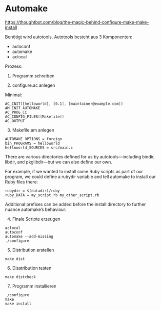 # Automake

https://thoughtbot.com/blog/the-magic-behind-configure-make-make-install


Benötigt wird autotools. Autotools besteht aus 3 Komponenten: 

* autoconf
* automake
* aclocal

Prozess: 

1. Programm schreiben

2. configure.ac anlegen

Minimal: 

```
AC_INIT([helloworld], [0.1], [maintainer@example.com])
AM_INIT_AUTOMAKE
AC_PROG_CC
AC_CONFIG_FILES([Makefile])
AC_OUTPUT
```

3. Makefile.am anlegen

```
AUTOMAKE_OPTIONS = foreign
bin_PROGRAMS = helloworld
helloworld_SOURCES = src/main.c
```

There are various directories defined for us by autotools—including bindir, libdir, and pkglibdir—but we can also define our own.

For example, if we wanted to install some Ruby scripts as part of our program, we could define a rubydir variable and tell automake to install our Ruby files there:

```
rubydir = $(datadir)/ruby
ruby_DATA = my_script.rb my_other_script.rb
```

Additional prefixes can be added before the install directory to further nuance automake’s behaviour.



4. Finale Scripte erzeugen

```
aclocal
autoconf
automake --add-missing
./configure
```


5. Distribution erstellen

`make dist`

6. Disstribution testen

`make distcheck`

7. Programm installieren

```
./configure
make
make install
```


